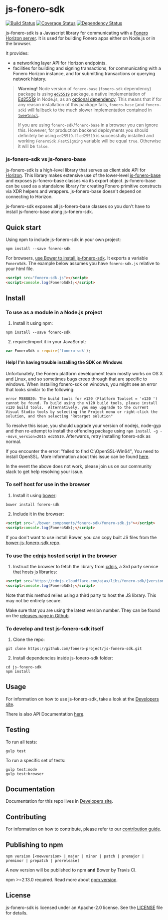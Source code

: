 # js-fonero-sdk
[![Build Status](https://travis-ci.org/fonero-project/js-fonero-sdk.svg?branch=master)](https://travis-ci.org/fonero-project/js-fonero-sdk)
[![Coverage Status](https://coveralls.io/repos/fonero-project/js-fonero-sdk/badge.svg?branch=master&service=github)](https://coveralls.io/github/fonero-project/js-fonero-sdk?branch=master)
[![Dependency Status](https://david-dm.org/fonero-project/js-fonero-sdk.svg)](https://david-dm.org/fonero-project/js-fonero-sdk)



js-fonero-sdk is a Javascript library for communicating with a [Fonero Horizon server](https://github.com/fonero-project/go/tree/master/services/horizon). It is used for building Fonero apps either on Node.js or in the browser.

It provides:
- a networking layer API for Horizon endpoints.
- facilities for building and signing transactions, for communicating with a Fonero Horizon instance, and for submitting transactions or querying network history.

> **Warning!** Node version of `fonero-base` (`fonero-sdk` dependency) package is using [`ed25519`](https://www.npmjs.com/package/ed25519) package, a native implementation of [Ed25519](https://ed25519.cr.yp.to/) in Node.js, as an [optional dependency](https://docs.npmjs.com/files/package.json#optionaldependencies). This means that if for any reason installation of this package fails, `fonero-base` (and `fonero-sdk`) will fallback to the much slower implementation contained in [`tweetnacl`](https://www.npmjs.com/package/tweetnacl).
>
> If you are using `fonero-sdk`/`fonero-base` in a browser you can ignore this. However, for production backend deployments you should definitely be using `ed25519`. If `ed25519` is successfully installed and working `FoneroSdk.FastSigning` variable will be equal `true`. Otherwise it will be `false`.

### js-fonero-sdk vs js-fonero-base

js-fonero-sdk is a high-level library that serves as client side API for [Horizon](https://github.com/fonero-project/go/tree/master/services/horizon). This library makes extensive use of the lower-level [js-fonero-base](https://github.com/fonero-project/js-fonero-base) and exposes js-fonero-base classes via its export object.  js-fonero-base can be used as a standalone library for creating Fonero primitive constructs via XDR helpers and wrappers. js-fonero-base doesn't depend on connecting to Horizon.

js-fonero-sdk exposes all js-fonero-base classes so you don't have to install js-fonero-base along js-fonero-sdk.

## Quick start

Using npm to include js-fonero-sdk in your own project:
```shell
npm install --save fonero-sdk
```

For browsers, [use Bower to install js-fonero-sdk](#to-self-host-for-use-in-the-browser). It exports a
variable `FoneroSdk`. The example below assumes you have `fonero-sdk.js`
relative to your html file.

```html
<script src="fonero-sdk.js"></script>
<script>console.log(FoneroSdk);</script>

```

## Install

### To use as a module in a Node.js project
1. Install it using npm:
  ```shell
  npm install --save fonero-sdk
  ```

2. require/import it in your JavaScript:
  ```js
  var FoneroSdk = require('fonero-sdk');
  ```

#### Help! I'm having trouble installing the SDK on Windows

Unfortunately, the Fonero platform development team mostly works on OS X and Linux, and so sometimes bugs creep through that are specific to windows.  When installing fonero-sdk on windows, you might see an error that looks similar to the following:

```shell
error MSB8020: The build tools for v120 (Platform Toolset = 'v120 ') cannot be found. To build using the v120 build tools, please install v120 build tools.  Alternatively, you may upgrade to the current Visual Studio tools by selecting the Project menu or right-click the solution, and then selecting "Retarget solution"
```

To resolve this issue, you should upgrade your version of nodejs, node-gyp and then re-attempt to install the offending package using `npm install -g --msvs_version=2015 ed25519`.  Afterwards, retry installing fonero-sdk as normal.

If you encounter the error: "failed to find C:\OpenSSL-Win64", You need to install OpenSSL. More information about this issue can be found [here](https://github.com/nodejs/node-gyp/wiki/Linking-to-OpenSSL).

In the event the above does not work, please join us on our community slack to get help resolving your issue.

### To self host for use in the browser
1. Install it using [bower](http://bower.io):

  ```shell
  bower install fonero-sdk
  ```

2. Include it in the browser:

  ```html
  <script src="./bower_components/fonero-sdk/fonero-sdk.js"></script>
  <script>console.log(FoneroSdk);</script>
  ```

If you don't want to use install Bower, you can copy built JS files from the [bower-js-fonero-sdk repo](https://github.com/fonero-project/bower-js-fonero-sdk).

### To use the [cdnjs](https://cdnjs.com/libraries/fonero-sdk) hosted script in the browser
1. Instruct the browser to fetch the library from [cdnjs](https://cdnjs.com/libraries/fonero-sdk), a 3rd party service that hosts js libraries:

  ```html
  <script src="https://cdnjs.cloudflare.com/ajax/libs/fonero-sdk/{version}/fonero-sdk.js"></script>
  <script>console.log(FoneroSdk);</script>
  ```

Note that this method relies using a third party to host the JS library. This may not be entirely secure.

Make sure that you are using the latest version number. They can be found on the [releases page in Github](https://github.com/fonero-project/js-fonero-sdk/releases).

### To develop and test js-fonero-sdk itself
1. Clone the repo:
  ```shell
  git clone https://github.com/fonero-project/js-fonero-sdk.git
  ```

2. Install dependencies inside js-fonero-sdk folder:
  ```shell
  cd js-fonero-sdk
  npm install
  ```

## Usage
For information on how to use js-fonero-sdk, take a look at the [Developers site](https://www.fonero.org/developers/js-fonero-sdk/reference/).

There is also API Documentation [here](https://www.fonero.org/developers/reference/).

## Testing
To run all tests:
```shell
gulp test
```

To run a specific set of tests:
```shell
gulp test:node
gulp test:browser
```

## Documentation
Documentation for this repo lives in [Developers site](https://www.fonero.org/developers/js-fonero-sdk/learn/index.html).

## Contributing
For information on how to contribute, please refer to our [contribution guide](https://github.com/fonero-project/js-fonero-sdk/blob/master/CONTRIBUTING.md).

## Publishing to npm
```
npm version [<newversion> | major | minor | patch | premajor | preminor | prepatch | prerelease]
```
A new version will be published to npm **and** Bower by Travis CI.

npm >=2.13.0 required.
Read more about [npm version](https://docs.npmjs.com/cli/version).

## License
js-fonero-sdk is licensed under an Apache-2.0 license. See the [LICENSE](https://github.com/fonero-project/js-fonero-sdk/blob/master/LICENSE) file for details.
